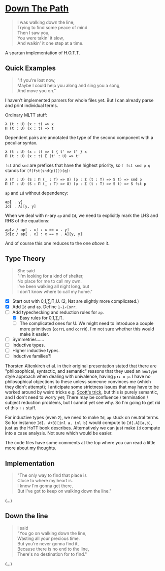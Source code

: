 # [Down The Path](https://youtu.be/2ubIhBZG9NA)

> I was walking down the line,  
> Trying to find some peace of mind.  
> Then I saw you,  
> You were takin' it slow,  
> And walkin' it one step at a time.

A spartan implementation of H.O.T.T.

## Quick Examples

> "If you're lost now,  
> Maybe I could help you along and sing you a song,  
> And move you on."

I haven't implemented parsers for whole files yet. But I can already parse and print individual terms.

Ordinary MLTT stuff:
```
λ (t : U) (x : t) => x
Π (t : U) (x : t) => t
```
Dependent pairs are annotated the type of the second component with a peculiar syntax.
```
λ (t : U) (x : t) => t { t' => t' } x
Π (t : U) (x : t) Σ (t' : U) => t'
```
`fst` and `snd` are prefixes that have the highest priority, so `f fst snd p q` stands for `(f(fst(snd(p))))(q)`:
```
λ (T : U) (S : Π (_ : T) => U) (p : Σ (t : T) => S t) => snd p
Π (T : U) (S : Π (_ : T) => U) (p : Σ (t : T) => S t) => S fst p
```
`ap` and `Id` without dependency:
```
ap[ . y]
Id[ . A][y, y]
```
When we deal with n-ary `ap` and `Id`, we need to explicitly mark the LHS and RHS of the equations:
```
ap[z / ap[ . x] : x == x . y]
Id[z / ap[ . x] : x == x . A][y, y]
```
And of course this one reduces to the one *above* it.

## Type Theory

> She said  
> "I'm looking for a kind of shelter,  
> No place for me to call my own.  
> I've been walking all night long, but  
> I don't know where to call my home."

- [X] Start out with 0,1,∑,∏,U. (2, Nat are slightly more complicated.)
- [X] Add `Id` and `ap`. Define `1-1-Corr`.
- [ ] Add typechecking and reduction rules for `ap`.
  - [X] Easy rules for 0,1,∑,∏.
  - [ ] The complicated ones for U. We might need to introduce a couple more primitives (`corrL` and `corrR`). I'm not sure whether this would make it easier.
- [ ] Symmetries......
- [ ] Inductive types.
- [ ] Higher inductive types.
- [ ] Inductive families?!

Thorsten Altenkirch et al. in their original presentation stated that there are "philosophical, syntactic, and semantic" reasons that they used an `newtype` style approach when dealing with univalence, having `p↑↓ ≡ p`. I have no philosophical objections to these unless someone convinces me (which they didn't attempt); I anticipate some strictness issues that may have to be worked around by weird tricks
e.g. [Scott's trick](https://en.wikipedia.org/wiki/Scott's_trick), but this is purely semantic, and I don't need to worry yet; There may be confluence / termination / subject reduction problems, but I cannot yet see why. So I'm going to get rid of this `↑` `↓` stuff.

For inductive types (even `2`), we need to make `Id`, `ap` stuck on neutral terms. So for instance `Id[. A+B][inl a, inl b]` would compute to `Id[.A][a,b]`, just as the HoTT book describes. Alternatively we can just make `Id` compute into a case analysis. Not sure which would be easier.

The code files have some comments at the top where you can read a little more about my thoughts.

## Implementation

> "The only way to find that place is  
> Close to where my heart is.  
> I know I'm gonna get there,  
> But I've got to keep on walking down the line."

(...)

## Down the line

> I said  
> "You go on walking down the line,  
> Wasting all your precious time.  
> But you're never gonna find it,  
> Because there is no end to the line,  
> There's no destination for to find."

(...)
